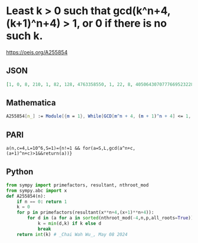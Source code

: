 # Least k \> 0 such that gcd\(k^n\+4, \(k\+1\)^n\+4\) \> 1, or 0 if there is no such k\.
https://oeis.org/A255854
## JSON
```JSON
[1, 0, 8, 210, 1, 82, 128, 4763358550, 1, 22, 8, 4050643070777669523228, 1, 1010633974733, 7784, 100, 1, 26627469676193276478340, 8, 179, 1, 4082, 48, 1293523748876425462850, 1, 173, 8, 5, 1, 2423, 320, 342, 1, 1162, 8, 93, 1, 455207, 128, 22, 1, 11383, 8, 58768, 1, 91, 96, 306824898, 1, 187751, 8, 84, 1]
```
## Mathematica
```Mathematica
A255854[n_] := Module[{m = 1}, While[GCD[m^n + 4, (m + 1)^n + 4] <= 1, m++]; m]; Join[{1, 0}, Table[A255854[n], {n, 2, 6}]] (* _Robert Price_, Oct 15 2018 *)
```
## PARI
```PARI
a(n,c=4,L=10^6,S=1)={n!=1 && for(a=S,L,gcd(a^n+c,(a+1)^n+c)>1&&return(a))}
```
## Python
```Python
from sympy import primefactors, resultant, nthroot_mod
from sympy.abc import x
def A255854(n):
    if n == 0: return 1
    k = 0
    for p in primefactors(resultant(x**n+4,(x+1)**n+4)):
        for d in (a for a in sorted(nthroot_mod(-4,n,p,all_roots=True)) if pow(a+1,n,p)==-4%p):
            k = min(d,k) if k else d
            break
    return int(k) # _Chai Wah Wu_, May 08 2024
```
